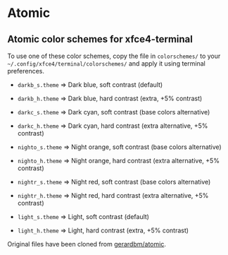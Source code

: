 # Atomic

## Atomic color schemes for xfce4-terminal

To use one of these color schemes, copy the file in `colorschemes/` to your `~/.config/xfce4/terminal/colorschemes/` and apply it using terminal preferences.

- `darkb_s.theme`  => Dark blue, soft contrast (default)
- `darkb_h.theme`  => Dark blue, hard contrast (extra, +5% contrast)

- `darkc_s.theme`  => Dark cyan, soft contrast (base colors alternative)
- `darkc_h.theme`  => Dark cyan, hard contrast (extra alternative, +5% contrast)

- `nighto_s.theme` => Night orange, soft contrast (base colors alternative)
- `nighto_h.theme` => Night orange, hard contrast (extra alternative, +5% contrast)

- `nightr_s.theme` => Night red, soft contrast (base colors alternative)
- `nightr_h.theme` => Night red, hard contrast (extra alternative, +5% contrast)

- `light_s.theme`  => Light, soft contrast (default)
- `light_h.theme`  => Light, hard contrast (extra, +5% contrast)

Original files have been cloned from [gerardbm/atomic](https://github.com/gerardbm/atomic).
